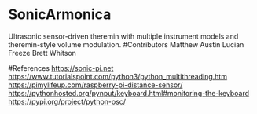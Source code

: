 # SonicArmonica
Ultrasonic sensor-driven theremin with multiple instrument models and theremin-style volume modulation.
#Contributors
Matthew Austin
Lucian Freeze
Brett Whitson

#References
https://sonic-pi.net
https://www.tutorialspoint.com/python3/python_multithreading.htm
https://pimylifeup.com/raspberry-pi-distance-sensor/
https://pythonhosted.org/pynput/keyboard.html#monitoring-the-keyboard
https://pypi.org/project/python-osc/
